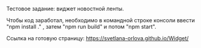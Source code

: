 Тестовое задание: виджет новостной ленты.

Чтобы код заработал, необходимо в командной строке консоли ввести "npm install ." , затем "npm run build" и потом "npm start".

Ссылка на готовую страницу: https://svetlana-orlova.github.io/Widget/
